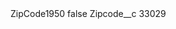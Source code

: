 <?xml version="1.0" encoding="UTF-8"?>
<CustomMetadata xmlns="http://soap.sforce.com/2006/04/metadata" xmlns:xsi="http://www.w3.org/2001/XMLSchema-instance" xmlns:xsd="http://www.w3.org/2001/XMLSchema">
    <label>ZipCode1950</label>
    <protected>false</protected>
    <values>
        <field>Zipcode__c</field>
        <value xsi:type="xsd:string">33029</value>
    </values>
</CustomMetadata>
